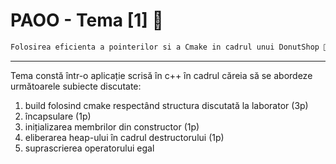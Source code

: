 # PAOO - Tema [1] 🍩
```bash
Folosirea eficienta a pointerilor si a Cmake in cadrul unui DonutShop 🏪
```
---
Tema constă într-o aplicație scrisă în c++ în cadrul căreia să se abordeze următoarele subiecte discutate:
1. build folosind cmake respectând structura discutată la laborator (3p)
2. încapsulare (1p)
3. inițializarea membrilor din constructor (1p)
4. eliberarea heap-ului în cadrul destructorului (1p)
5. suprascrierea operatorului egal
